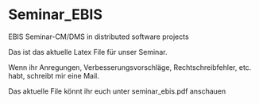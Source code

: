 Seminar_EBIS
============

EBIS Seminar-CM/DMS in distributed software projects

<p>Das ist das aktuelle Latex File für unser Seminar.
<br/>
<p>
Wenn ihr Anregungen, Verbesserungsvorschläge, Rechtschreibfehler, etc. habt, schreibt mir eine Mail.
<p>
<p> Das aktuelle File könnt ihr euch unter seminar_ebis.pdf anschauen </p>
